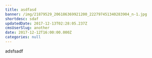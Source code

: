 ```yaml
---
title: asdfasd
banner: /img/21879529_206186369921200_222797451340283904_n-1.jpg
shortdesc: sdaf
updatedDate: 2017-12-13T02:28:05.237Z
cmsUserSlug: another
date: 2017-12-12T16:00:00.000Z
categories: null
---
```


adsfsadf